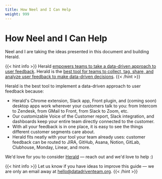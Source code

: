 ```yaml
---
title: How Neel and I Can Help
weight: 999
---
```


# How Neel and I Can Help

Neel and I are taking the ideas presented in this document and building Herald.

{{< hint info >}}
Herald [empowers teams to take a data-driven approach to user feedback](https://www.heraldhq.com). Herald is the [best tool for teams to collect, tag, share, and analyze user feedback to make data-driven decisions](https://www.heraldhq.com).
{{< /hint >}}

Herald is the best tool to implement a data-driven approach to user feedback because:

- Herald's Chrome extension, Slack app, Front plugin, and (coming soon) desktop apps work wherever your customers talk to you: from Intercom to Zendesk, from GMail to Front, from Slack to Zoom, etc.
- Our customizable Voice of the Customer report, Slack integration, and dashboards keep your entire team directly connected to the customer.
- With all your feedback is in one place, it is easy to see the things different customer segments care about.
- Herald fits neatly with your tool your team already uses: customer feedback can be routed to JIRA, GitHub, Asana, Notion, GitLab, Clubhouse, Monday, Linear, and more.

We'd love for you to consider [Herald](https://www.heraldhq.com) — reach out and we'd love to help :)

{{< hint info >}}
Let us know if you have ideas to improve this guide — we are only an email away at hello@datadriventeam.org.
{{< /hint >}}
